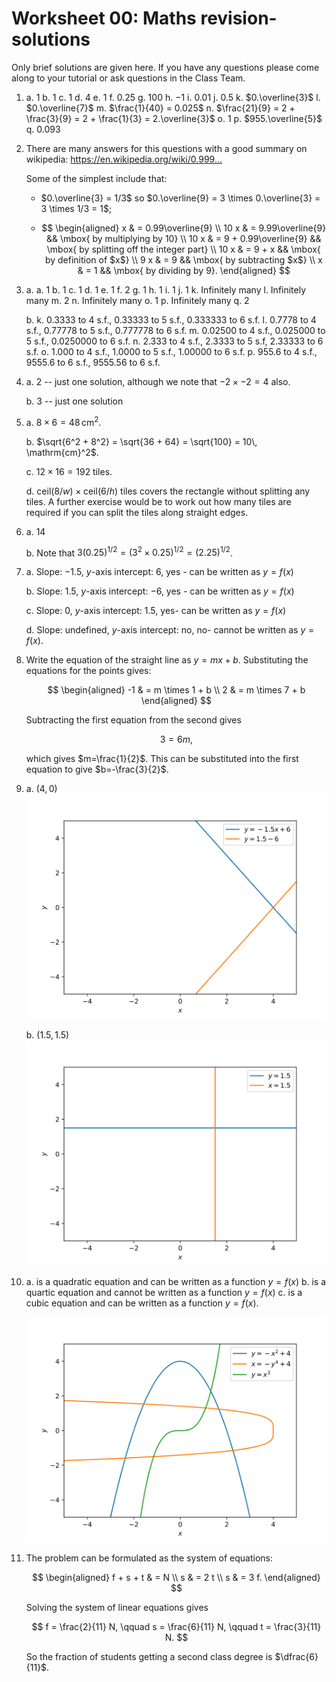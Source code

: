# Worksheet 00: Maths revision- solutions

Only brief solutions are given here. If you have any questions please come along to your tutorial or ask questions in the Class Team.

1. a. $1$
	b. $1$
	c. $1$
	d. $4$
	e. $1$
	f. $0.25$
	g. $100$
	h. $-1$
	i. $0.01$
	j. $0.5$
	k. $0.\overline{3}$
	l. $0.\overline{7}$
	m. $\frac{1}{40} = 0.025$
	n. $\frac{21}{9} = 2 + \frac{3}{9} = 2 + \frac{1}{3} = 2.\overline{3}$
	o. $1$
	p. $955.\overline{5}$
	q. $0.093$

2. There are many answers for this questions with a good summary on wikipedia:
   <https://en.wikipedia.org/wiki/0.999...>

	Some of the simplest include that:

	- $0.\overline{3} = 1/3$ so $0.\overline{9} = 3 \times 0.\overline{3} = 3 \times 1/3 = 1$;

	- $$
	\begin{aligned}
	x & = 0.99\overline{9} \\
	10 x & = 9.99\overline{9} && \mbox{ by multiplying by 10} \\
	10 x & = 9 + 0.99\overline{9} && \mbox{ by splitting off the integer part} \\
	10 x & = 9 + x && \mbox{ by definition of $x$} \\
	9 x & = 9 && \mbox{ by subtracting $x$} \\
	x & = 1 && \mbox{ by dividing by 9}.
	\end{aligned}
	$$

3. a. a. 1
      b. 1
	  c. 1
	  d. 1
	  e. 1
	  f. 2
	  g. 1
	  h. 1
	  i. 1
	  j. 1
	  k. Infinitely many
	  l. Infinitely many
	  m. 2
	  n. Infinitely many
	  o. 1
	  p. Infinitely many
	  q. 2

	b. k. $0.3333$ to 4 s.f., $0.33333$ to 5 s.f., $0.333333$ to 6 s.f.
	   l. $0.7778$ to 4 s.f., $0.77778$ to 5 s.f., $0.777778$ to 6 s.f.
  	   m. $0.02500$ to 4 s.f., $0.025000$ to 5 s.f., $0.0250000$ to 6 s.f.
       n. $2.333$ to 4 s.f., $2.3333$ to 5 s.f, $2.33333$ to 6 s.f.
       o. $1.000$ to 4 s.f., $1.0000$ to 5 s.f., $1.00000$ to 6 s.f.
       p. $955.6$ to 4 s.f., $9555.6$ to 6 s.f., $9555.56$ to 6 s.f.

4. a. $2$ -- just one solution, although we note that $-2 \times -2 = 4$ also.

	b. $3$ -- just one solution

5. a. $8 \times 6 = 48 \, \mathrm{cm}^2$.

	b. $\sqrt{6^2 + 8^2} = \sqrt{36 + 64} = \sqrt{100} = 10\, \mathrm{cm}^2$.

	c. $12 \times 16 = 192$ tiles.

	d. $\mathrm{ceil}(8/w) \times \mathrm{ceil}(6/h)$ tiles covers the rectangle without splitting any tiles.
       A further exercise would be to work out how many tiles are required if you can split the tiles along straight edges.

6. a. $14$

	b. Note that $3 (0.25)^{1/2} = (3^2 \times 0.25)^{1/2} = (2.25)^{1/2}$.

7. a. Slope: $-1.5$, $y$-axis intercept: $6$, yes - can be written as $y = f(x)$

   b. Slope: $1.5$, $y$-axis intercept: $-6$, yes - can be written as $y = f(x)$

   c. Slope: $0$, $y$-axis intercept: $1.5$, yes- can be written as $y = f(x)$

   d. Slope: undefined, $y$-axis intercept: no, no- cannot be written as $y = f(x)$.

8. Write the equation of the straight line as $y = m x + b$. Substituting the equations for the points gives:

   $$
   \begin{aligned}
   -1 & = m \times 1 + b \\
   2 & = m \times 7 + b
   \end{aligned}
   $$

   Subtracting the first equation from the second gives

   $$
    3 = 6 m,
   $$

   which gives $m=\frac{1}{2}$. This can be substituted into the first equation to give $b=-\frac{3}{2}$.

9. a. $(4, 0)$
      ![](../_static/img/ws00-q9a.svg)

	b. $(1.5, 1.5)$
      ![](../_static/img/ws00-q9b.svg)

10. a. is a quadratic equation and can be written as a function $y = f(x)$
	b. is a quartic equation and cannot be written as a function $y = f(x)$
	c. is a cubic equation and can be written as a function $y = f(x)$.


	![](../_static/img/ws00-q10.svg)

11. The problem can be formulated as the system of equations:

	$$
	\begin{aligned}
	f + s + t & = N \\
	s & = 2 t \\
	s & = 3 f.
	\end{aligned}
	$$

	Solving the system of linear equations gives

	$$
  f = \frac{2}{11} N, \qquad s = \frac{6}{11} N, \qquad t = \frac{3}{11} N.
  $$

    So the fraction of students getting a second class degree is $\dfrac{6}{11}$.
